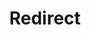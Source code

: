 ﻿---
layout: src/layouts/Redirect.astro
title: Redirect
redirect: https://yamldoc.liuyan.wang/docs/installation/octopus-server-linux-container/troubleshooting-octopus-server-in-a-container
pubDate:  2023-01-01
navSearch: false
navSitemap: false
navMenu: false
---
